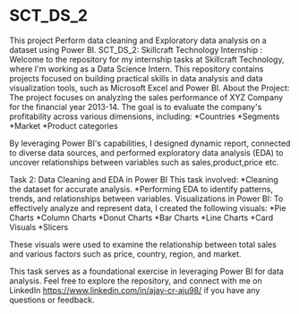 # SCT_DS_2
This project Perform data cleaning and Exploratory data analysis on a dataset using Power BI.
SCT_DS_2: Skillcraft Technology Internship :
Welcome to the repository for my internship tasks at Skillcraft Technology, where I'm working as a Data Science Intern. 
This repository contains projects focused on building practical skills in data analysis and data visualization tools, such as Microsoft Excel and Power BI.
About the Project:
The project focuses on analyzing the sales performance of XYZ Company for the financial year 2013-14. 
The goal is to evaluate the company's profitability across various dimensions, including:
*Countries
*Segments
*Market
*Product categories

By leveraging Power BI's capabilities, I designed dynamic report, connected to diverse data sources, and 
performed exploratory data analysis (EDA) to uncover relationships between variables such as sales,product,price etc.

Task 2: Data Cleaning and EDA in Power BI
This task involved:
*Cleaning the dataset for accurate analysis.
*Performing EDA to identify patterns, trends, and relationships between variables.
Visualizations in Power BI:
To effectively analyze and represent data, I created the following visuals:
*Pie Charts
*Column Charts
*Donut Charts
*Bar Charts
*Line Charts
*Card Visuals
*Slicers

These visuals were used to examine the relationship between total sales and various factors such as price, country, region, and market.

This task serves as a foundational exercise in leveraging Power BI for data analysis. Feel free to explore the repository, and connect with me on LinkedIn https://www.linkedin.com/in/ajay-cr-aju98/  if you have any questions or feedback. 
